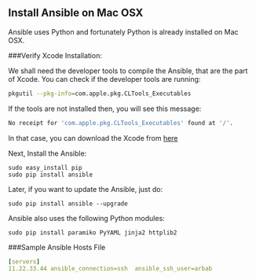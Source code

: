 Install Ansible on Mac OSX
----

Ansible uses Python and fortunately Python is already installed on Mac OSX.

###Verify Xcode Installation:

We shall need the developer tools to compile the Ansible, that are the part of Xcode. You can check if the developer tools are running:

```bash
pkgutil --pkg-info=com.apple.pkg.CLTools_Executables
```

If the tools are not installed then, you will see this message:

```bash
No receipt for 'com.apple.pkg.CLTools_Executables' found at '/'.
```

In that case, you can download the Xcode from [here]

Next, Install the Ansible:

```shell
sudo easy_install pip
sudo pip install ansible
```
Later, if you want to update the Ansible, just do:
```shell
sudo pip install ansible --upgrade
```

Ansible also uses the following Python modules:
```shell
sudo pip install paramiko PyYAML jinja2 httplib2
```

###Sample Ansible Hosts File
```yaml
[servers]
11.22.33.44 ansible_connection=ssh  ansible_ssh_user=arbab
```
[here]: https://developer.apple.com/xcode

